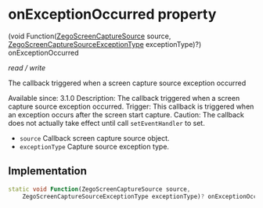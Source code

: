 


# onExceptionOccurred property







(void Function([ZegoScreenCaptureSource](../../zego_uikit_prebuilt_live_audio_room/ZegoScreenCaptureSource-class.md) source, [ZegoScreenCaptureSourceExceptionType](../../zego_uikit_prebuilt_live_audio_room/ZegoScreenCaptureSourceExceptionType.md) exceptionType)?) onExceptionOccurred
  
_<span class="feature">read / write</span>_



<p>The callback triggered when a screen capture source exception occurred</p>
<p>Available since: 3.1.0
Description: The callback triggered when a screen capture source exception occurred.
Trigger: This callback is triggered when an exception occurs after the screen start capture.
Caution: The callback does not actually take effect until call <code>setEventHandler</code> to set.</p>
<ul>
<li><code>source</code> Callback screen capture source object.</li>
<li><code>exceptionType</code> Capture source exception type.</li>
</ul>



## Implementation

```dart
static void Function(ZegoScreenCaptureSource source,
    ZegoScreenCaptureSourceExceptionType exceptionType)? onExceptionOccurred;
```







